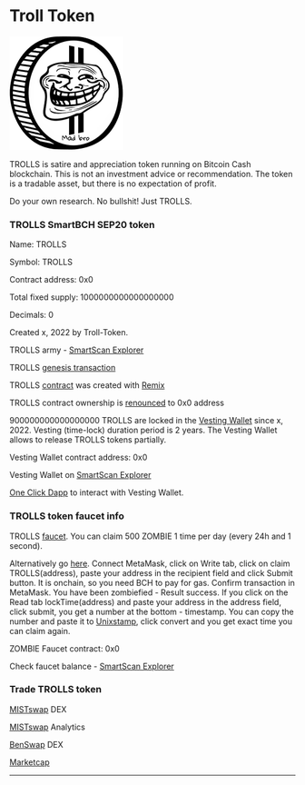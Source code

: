 # Troll Token

![TROLLS](img/logo200.png)

TROLLS is satire and appreciation token running on Bitcoin Cash blockchain. 
This is not an investment advice or recommendation. 
The token is a tradable asset, but there is no expectation of profit. 

Do your own research. No bullshit! Just TROLLS.

### TROLLS SmartBCH SEP20 token

Name: TROLLS

Symbol: TROLLS

Contract address: 0x0

Total fixed supply: 1000000000000000000

Decimals: 0

Created x, 2022 by Troll-Token.

TROLLS army - [SmartScan Explorer](https://www.smartscan.cash/address/)

TROLLS [genesis transaction](https://www.smartscan.cash/transaction/)

TROLLS [contract](https://github.com/troll-token/troll-token.github.io/blob/master/trolls/contracts/) was created with [Remix](https://remix.ethereum.org/)

TROLLS contract ownership is [renounced](https://www.smartscan.cash/transaction/) to 0x0 address

900000000000000000 TROLLS are locked in the [Vesting Wallet](https://github.com/troll-token/troll-token.github.io/blob/master/trolls/contracts/VestingWallet.sol) since x, 2022. Vesting (time-lock) duration period is 2 years. The Vesting Wallet allows to release TROLLS tokens partially.

Vesting Wallet contract address: 0x0

Vesting Wallet on [SmartScan Explorer](https://www.smartscan.cash/address/)

[One Click Dapp](https://oneclickdapp.com/scholar-prosper) to interact with Vesting Wallet.

### TROLLS token faucet info

TROLLS [faucet](https://trollsfaucet.herokuapp.com). You can claim 500 ZOMBIE 1 time per day (every 24h and 1 second).

Alternatively go [here](https://oneclickdapp.com/). Connect MetaMask, click on Write tab, click on claim TROLLS(address), paste your address in the recipient field and click Submit button. It is onchain, so you need BCH to pay for gas. Confirm transaction in MetaMask. You have been zombiefied - Result success. If you click on the Read tab lockTime(address) and paste your address in the address field, click submit, you get a number at the bottom - timestamp. You can copy the number and paste it to [Unixstamp](https://www.unixtimestamp.com), click convert and you get exact time you can claim again.

ZOMBIE Faucet contract: 0x0

Check faucet balance - [SmartScan Explorer](https://www.smartscan.cash/address/)

### Trade TROLLS token

[MISTswap](https://app.mistswap.fi/swap) DEX

[MISTswap](https://analytics.mistswap.fi/tokens/) Analytics

[BenSwap](https://dex.benswap.cash/#/swap) DEX

[Marketcap](https://www.marketcap.cash/token/TROLLS)

----------------------------------------------------------------------------------------------
